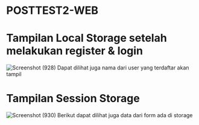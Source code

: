 # POSTTEST2-WEB

# Tampilan Local Storage setelah melakukan register & login
![Screenshot (928)](https://user-images.githubusercontent.com/119950654/227733430-a40718a6-d720-4ff5-a04e-9a9d55a24a1c.png)
Dapat dilihat juga nama dari user yang terdaftar akan tampil 

# Tampilan Session Storage
![Screenshot (930)](https://user-images.githubusercontent.com/119950654/227733498-173e8ac1-335e-4ee0-8cbe-ec1b741f5cc2.png)
Berikut dapat dilihat juga data dari form ada di storage 
